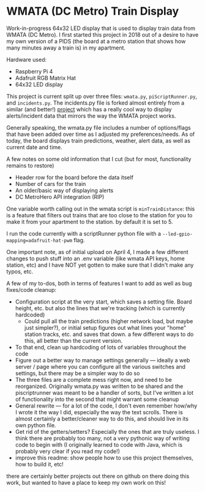 # WMATA (DC Metro) Train Display

Work-in-progress 64x32 LED display that is used to display train data from WMATA (DC Metro). I first started this project in 2018 out of a desire to have my own version of a PIDS (the board at a metro station that shows how many minutes away a train is) in my apartment. 

Hardware used: 
- Raspberry Pi 4
- Adafruit RGB Matrix Hat
- 64x32 LED display

This project is current split up over three files: `wmata.py`, `piScriptRunner.py`, and `incidents.py`. The incidents.py file is forked almost entirely from a similar (and better!) [project](https://github.com/kenschneider18/rpi-metro-display) which has a really cool way to display alerts/incident data that mirrors the way the WMATA project works. 

Generally speaking, the wmata.py file includes a number of options/flags that have been added over time as I adjusted my preferences/needs. As of today, the board displays train predictions, weather, alert data, as well as current date and time. 

A few notes on some old information that I cut (but for most, functionality remains to restore)
- Header row for the board before the data itself
- Number of cars for the train
- An older/basic way of displaying alerts
- DC MetroHero API integration (RIP)

One variable worth calling out in the wmata script is `minTrainDistance`:  this is a feature that filters out trains that are too close to the station for you to make it from your apartment to the station. by default it is set to 5. 

I run the code currently with a scriptRunner python file with a `--led-gpio-mapping=adafruit-hat-pwm` flag. 

One important note, as of initial upload on April 4, I made a few different changes to push stuff into an .env variable (like wmata API keys, home station, etc) and I have NOT yet gotten to make sure that I didn't make any typos, etc. 

 A few of my to-dos, both in terms of features I want to add as well as bug fixes/code cleanup: 
 
 - Configuration script at the very start, which saves a setting file. Board height, etc. but also the lines that we're tracking (which is currently hardcoded)
	 - Could pull all the train predictions (higher network load, but maybe just simpler?), or initial setup figures out what lines your "home" station tracks, etc. and saves that down. a few different ways to do this, all better than the current version. 
 - To that end, clean up hardcoding of lots of variables throughout the code
 - Figure out a better way to manage settings generally — ideally a web server / page where you can configure all the various switches and settings, but there may be a simpler way to do so
 - The three files are a complete mess right now, and need to be reorganized. Originally wmata.py was written to be shared and the piscriptrunner was meant to be a handler of sorts, but I've written a lot of functionality into the second that might warrant some cleanup 
 - General rewrite — for a lot of the code, I don't even remember how/why I wrote it the way I did, especially the way the text scrolls. There is almost certainly a better/cleaner way to do this, and should live in its own python file. 
 - Get rid of the getters/setters? Especially the ones that are truly useless. I think there are probably too many, not a very pythonic way of writing code to begin with (I originally learned to code with Java, which is probably very clear if you read my code!)
 - improve this readme: show people how to use this project themselves, how to build it, etc! 

there are certainly better projects out there on github on there doing this work, but wanted to have a place to keep my own work on this! 